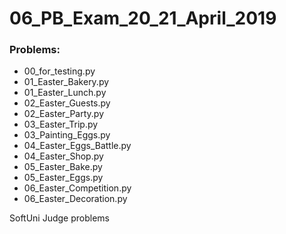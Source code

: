 # 06_PB_Exam_20_21_April_2019

### Problems:
- 00_for_testing.py
- 01_Easter_Bakery.py
- 01_Easter_Lunch.py
- 02_Easter_Guests.py
- 02_Easter_Party.py
- 03_Easter_Trip.py
- 03_Painting_Eggs.py
- 04_Easter_Eggs_Battle.py
- 04_Easter_Shop.py
- 05_Easter_Bake.py
- 05_Easter_Eggs.py
- 06_Easter_Competition.py
- 06_Easter_Decoration.py


SoftUni Judge problems
